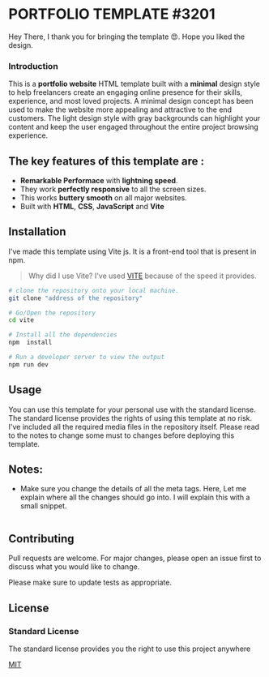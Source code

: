 # PORTFOLIO TEMPLATE #3201

Hey There, I thank you for bringing the template 😍. Hope you liked the design.

### Introduction 
This is a **portfolio website** HTML template built with a **minimal** design style to help freelancers create an engaging online presence for their skills, experience, and most loved projects. A minimal design concept has been used to make the website more appealing and attractive to the end customers. The light design style with gray backgrounds can highlight your content and keep the user engaged throughout the entire project browsing experience.

The key features of this template are : 
- 
* **Remarkable Performace** with **lightning speed**.
* They work **perfectly responsive** to all the screen sizes.
* This works **buttery smooth** on all major websites.
* Built with **HTML**, **CSS**, **JavaScript** and **Vite**

## Installation
I've made this template using Vite js. It is a front-end tool that is present in npm. 
> Why did I use Vite? 
I've used [VITE](https://vitejs.dev/)  because of the speed it provides.

```bash
# clone the repository onto your local machine.
git clone "address of the repository"

# Go/Open the repository
cd vite

# Install all the dependencies
npm  install

# Run a developer server to view the output
npm run dev
```

## Usage
You can use this template for your personal use with the standard license. The standard license provides the rights of using this template at no risk. I've included all the required media files in the repository itself. Please read to the notes to change some must to changes before deploying this template.

## Notes:
* Make sure you change the details of all the meta tags. Here, Let me explain where all the changes should go into. I will explain this with a small snippet.
```html


```


## Contributing
Pull requests are welcome. For major changes, please open an issue first to discuss what you would like to change.

Please make sure to update tests as appropriate.

## License
### Standard License
The standard license provides you the right to use this project anywhere 

[MIT](https://choosealicense.com/licenses/mit/)
